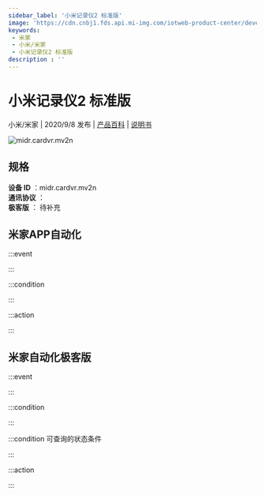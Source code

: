 ```yaml
---
sidebar_label: '小米记录仪2 标准版'
image: 'https://cdn.cnbj1.fds.api.mi-img.com/iotweb-product-center/developer_1590395990614F0EX9Ls1.png?GalaxyAccessKeyId=AKVGLQWBOVIRQ3XLEW&Expires=9223372036854775807&Signature=tkREYUQisHstz6NfnBcYMhmHg3c='
keywords: 
 - 米家
 - 小米/米家
 - 小米记录仪2 标准版
description : ''
---
```

# 小米记录仪2 标准版

小米/米家 | 2020/9/8 发布 | [产品百科](https://home.mi.com/webapp/content/baike/product/index.html?model=midr.cardvr.mv2n/) | [说明书](https://home.mi.com/views/introduction.html?model=midr.cardvr.mv2n&region=cn)

![midr.cardvr.mv2n](https://cdn.cnbj1.fds.api.mi-img.com/iotweb-product-center/developer_1590395990614F0EX9Ls1.png?GalaxyAccessKeyId=AKVGLQWBOVIRQ3XLEW&Expires=9223372036854775807&Signature=tkREYUQisHstz6NfnBcYMhmHg3c=)

## 规格  
> 
**设备 ID** ：midr.cardvr.mv2n  
**通讯协议** ：  
**极客版**  ： 待补充 


## 米家APP自动化  

:::event  

:::

:::condition  

:::

:::action   

:::

## 米家自动化极客版  

:::event  

:::

:::condition  

:::

:::condition 可查询的状态条件  

:::

:::action  

:::

        
